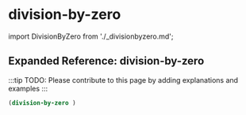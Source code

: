 # division-by-zero

import DivisionByZero from './_divisionbyzero.md';

<DivisionByZero />

## Expanded Reference: division-by-zero

:::tip
TODO: Please contribute to this page by adding explanations and examples
:::

```lisp
(division-by-zero )
```
